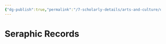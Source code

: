 ```yaml
---
{"dg-publish":true,"permalink":"/7-scholarly-details/arts-and-culture/documents/seraphic-records/","noteIcon":""}
---
```


# Seraphic Records

